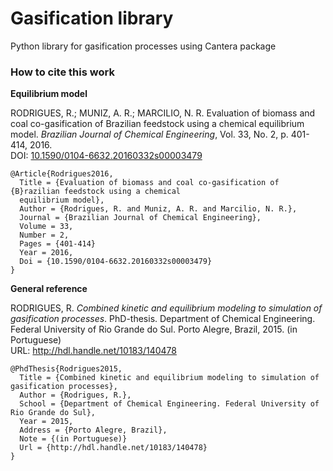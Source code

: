 # Gasification library
Python library for gasification processes using Cantera package

### How to cite this work

**Equilibrium model**

RODRIGUES, R.; MUNIZ, A. R.; MARCILIO, N. R. Evaluation of biomass and coal co-gasification of Brazilian feedstock using a chemical equilibrium model. *Brazilian Journal of Chemical Engineering*, Vol. 33, No. 2, p. 401-414, 2016.  
DOI: [10.1590/0104-6632.20160332s00003479](http://dx.doi.org/10.1590/0104-6632.20160332s00003479)

```
@Article{Rodrigues2016,
  Title = {Evaluation of biomass and coal co-gasification of {B}razilian feedstock using a chemical 
  equilibrium model},
  Author = {Rodrigues, R. and Muniz, A. R. and Marcilio, N. R.},
  Journal = {Brazilian Journal of Chemical Engineering},
  Volume = 33,
  Number = 2,
  Pages = {401-414}
  Year = 2016,
  Doi = {10.1590/0104-6632.20160332s00003479}
}
```

**General reference**

RODRIGUES, R. *Combined kinetic and equilibrium modeling to simulation of gasification processes*. PhD-thesis. Department of Chemical Engineering. Federal University of Rio Grande do Sul. Porto Alegre, Brazil, 2015. (in Portuguese)  
URL: http://hdl.handle.net/10183/140478

```
@PhdThesis{Rodrigues2015,
  Title = {Combined kinetic and equilibrium modeling to simulation of gasification processes},
  Author = {Rodrigues, R.},
  School = {Department of Chemical Engineering. Federal University of Rio Grande do Sul},
  Year = 2015,
  Address = {Porto Alegre, Brazil},
  Note = {(in Portuguese)}
  Url = {http://hdl.handle.net/10183/140478}
}
```
